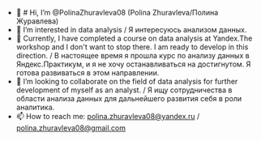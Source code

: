 - 👋 # Hi, I’m @PolinaZhuravleva08 (Polina Zhuravleva/Полина Журавлева)
- 👀 I’m interested in data analysis / Я интересуюсь анализом данных.
- 🌱 Currently, I have completed a course on data analysis at Yandex.The workshop and I don't want to stop there. I am ready to develop in this direction. / В настоящее время я прошла курс по анализу данных в Яндекс.Практикум, и я не хочу останавливаться на достигнутом. Я готова развиваться в этом направлении.
- 💞️ I’m looking to collaborate on the field of data analysis for further development of myself as an analyst. / Я ищу сотрудничества в области анализа данных для дальнейшего развития себя в роли аналитика.
- 📫 How to reach me: polina.zhuravleva08@yandex.ru / polina.zhuravleva08@gmail.com

<!---
PolinaZhuravleva08/PolinaZhuravleva08 is a ✨ special ✨ repository because its `README.md` (this file) appears on your GitHub profile.
You can click the Preview link to take a look at your changes.
--->
